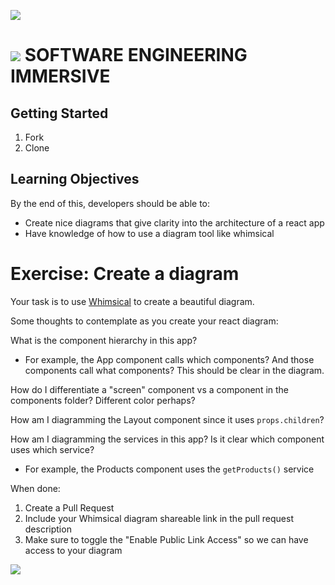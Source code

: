 ![](https://git.generalassemb.ly/bruno/assets/blob/master/products-localStorage.gif)

# ![](https://ga-dash.s3.amazonaws.com/production/assets/logo-9f88ae6c9c3871690e33280fcf557f33.png) SOFTWARE ENGINEERING IMMERSIVE

## Getting Started

1. Fork
2. Clone

## Learning Objectives

By the end of this, developers should be able to:

- Create nice diagrams that give clarity into the architecture of a react app
- Have knowledge of how to use a diagram tool like whimsical

# Exercise: Create a diagram

Your task is to use [Whimsical](https://whimsical.com) to create a beautiful diagram. 

Some thoughts to contemplate as you create your react diagram:

What is the component hierarchy in this app?
- For example, the App component calls which components? And those components call what components? This should be clear in the diagram.

How do I differentiate a "screen" component vs a component in the components folder? Different color perhaps?

How am I diagramming the Layout component since it uses `props.children`?

How am I diagramming the services in this app? Is it clear which component uses which service?
- For example, the Products component uses the `getProducts()` service

When done:

1. Create a Pull Request
2. Include your Whimsical diagram shareable link in the pull request description
3. Make sure to toggle the "Enable Public Link Access" so we can have access to your diagram

![](https://i.ibb.co/7Y32Nxf/Screen-Shot-2020-07-01-at-10-49-11-AM.png)
